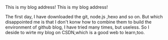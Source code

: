 This is my blog address!
This is my blog address!

The first day, I have downloaded the git, node.js ,hexo and so on. But which disappointed me is that I don't konw how to combine them to build the environment of github blog, I have tried many times, but useless. So I deside to wirte my blog on CSDN,which is a good web to learn,too.

